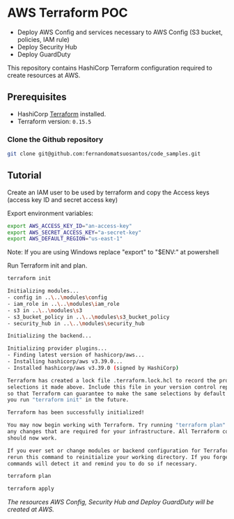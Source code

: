 # AWS Terraform POC

-   Deploy AWS Config and services necessary to AWS Config (S3 bucket, policies, IAM rule)
-   Deploy Security Hub
-   Deploy GuardDuty

This repository contains HashiCorp Terraform configuration required to create resources at AWS.

## Prerequisites

-   HashiCorp [Terraform](https://terraform.io/downloads.html) installed.
-   Terraform version: `0.15.5`

### Clone the Github repository

```bash
git clone git@github.com:fernandomatsuosantos/code_samples.git
```

## Tutorial

Create an IAM user to be used by terraform and copy the Access keys (access key ID and secret access key)

Export environment variables:

```bash
export AWS_ACCESS_KEY_ID="an-access-key"
export AWS_SECRET_ACCESS_KEY="a-secret-key"
export AWS_DEFAULT_REGION="us-east-1"
```

Note: If you are using Windows replace "export" to "$ENV:" at powershell

Run Terraform init and plan.

```bash
terraform init 
```

```bash
Initializing modules...
- config in ..\..\modules\config
- iam_role in ..\..\modules\iam_role
- s3 in ..\..\modules\s3
- s3_bucket_policy in ..\..\modules\s3_bucket_policy
- security_hub in ..\..\modules\security_hub

Initializing the backend...

Initializing provider plugins...
- Finding latest version of hashicorp/aws...
- Installing hashicorp/aws v3.39.0...
- Installed hashicorp/aws v3.39.0 (signed by HashiCorp)

Terraform has created a lock file .terraform.lock.hcl to record the provider
selections it made above. Include this file in your version control repository
so that Terraform can guarantee to make the same selections by default when
you run "terraform init" in the future.

Terraform has been successfully initialized!

You may now begin working with Terraform. Try running "terraform plan" to see
any changes that are required for your infrastructure. All Terraform commands
should now work.

If you ever set or change modules or backend configuration for Terraform,
rerun this command to reinitialize your working directory. If you forget, other
commands will detect it and remind you to do so if necessary.
```

```bash
terraform plan
```

```bash
terraform apply
```

_The resources AWS Config, Security Hub and Deploy GuardDuty will be created at AWS._
